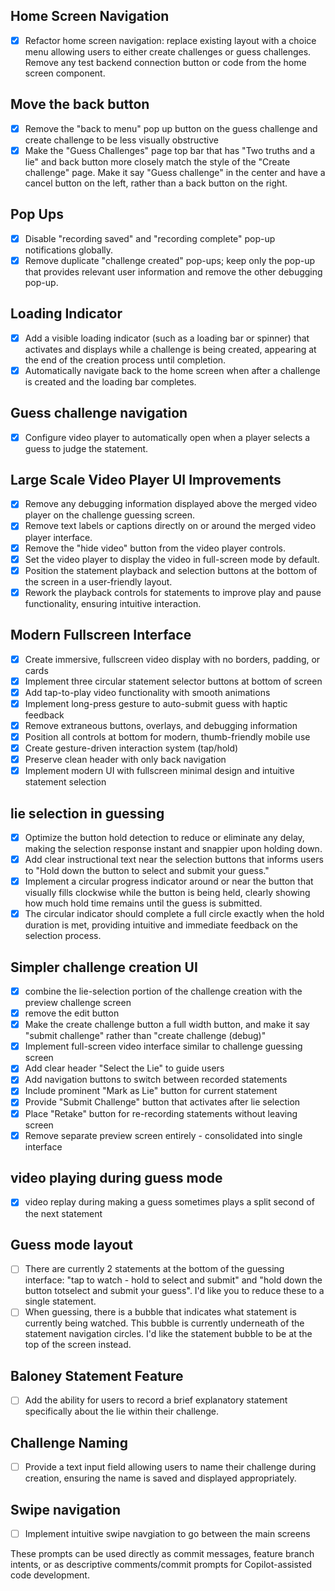 ## Home Screen Navigation
- [x] Refactor home screen navigation: replace existing layout with a choice menu allowing users to either create challenges or guess challenges. Remove any test backend connection button or code from the home screen component.

## Move the back button 
- [x] Remove the "back to menu" pop up button on the guess challenge and create challenge to be less visually obstructive
- [x] Make the "Guess Challenges" page top bar that has "Two truths and a lie" and back button more closely match the style of the "Create challenge" page. Make it say "Guess challenge" in the center and have a cancel button on the left, rather than a back button on the right. 

## Pop Ups
- [x] Disable "recording saved" and "recording complete" pop-up notifications globally.
- [x] Remove duplicate "challenge created" pop-ups; keep only the pop-up that provides relevant user information and remove the other debugging pop-up.

## Loading Indicator
- [x] Add a visible loading indicator (such as a loading bar or spinner) that activates and displays while a challenge is being created, appearing at the end of the creation process until completion.
- [x] Automatically navigate back to the home screen when after a challenge is created and the loading bar completes.

## Guess challenge navigation
- [x] Configure video player to automatically open when a player selects a guess to judge the statement.

## Large Scale Video Player UI Improvements
- [x] Remove any debugging information displayed above the merged video player on the challenge guessing screen.
- [x] Remove text labels or captions directly on or around the merged video player interface.
- [x] Remove the "hide video" button from the video player controls.
- [x] Set the video player to display the video in full-screen mode by default.
- [x] Position the statement playback and selection buttons at the bottom of the screen in a user-friendly layout.
- [x] Rework the playback controls for statements to improve play and pause functionality, ensuring intuitive interaction.

## Modern Fullscreen Interface
- [x] Create immersive, fullscreen video display with no borders, padding, or cards
- [x] Implement three circular statement selector buttons at bottom of screen
- [x] Add tap-to-play video functionality with smooth animations
- [x] Implement long-press gesture to auto-submit guess with haptic feedback
- [x] Remove extraneous buttons, overlays, and debugging information
- [x] Position all controls at bottom for modern, thumb-friendly mobile use
- [x] Create gesture-driven interaction system (tap/hold)
- [x] Preserve clean header with only back navigation
- [x] Implement modern UI with fullscreen minimal design and intuitive statement selection

## lie selection in guessing
- [x] Optimize the button hold detection to reduce or eliminate any delay, making the selection response instant and snappier upon holding down.
- [x] Add clear instructional text near the selection buttons that informs users to "Hold down the button to select and submit your guess."
- [x] Implement a circular progress indicator around or near the button that visually fills clockwise while the button is being held, clearly showing how much hold time remains until the guess is submitted.
- [x] The circular indicator should complete a full circle exactly when the hold duration is met, providing intuitive and immediate feedback on the selection process.

## Simpler challenge creation UI
- [x] combine the lie-selection portion of the challenge creation with the preview challenge screen
- [x] remove the edit button 
- [x] Make the create challenge button a full width button, and make it say "submit challenge" rather than "create challenge (debug)"
- [x] Implement full-screen video interface similar to challenge guessing screen
- [x] Add clear header "Select the Lie" to guide users
- [x] Add navigation buttons to switch between recorded statements
- [x] Include prominent "Mark as Lie" button for current statement
- [x] Provide "Submit Challenge" button that activates after lie selection
- [x] Place "Retake" button for re-recording statements without leaving screen
- [x] Remove separate preview screen entirely - consolidated into single interface

## video playing during guess mode
- [x] video replay during making a guess sometimes plays a split second of the next statement

## Guess mode layout
- [ ] There are currently 2 statements at the bottom of the guessing interface: "tap to watch - hold to select and submit" and "hold down the button totselect and submit your guess". I'd like you to reduce these to a single statement.
- [ ] When guessing, there is a bubble that indicates what statement is currently being watched. This bubble is currently underneath of the statement navigation circles. I'd like the statement bubble to be at the top of the screen instead. 

## Baloney Statement Feature
- [ ] Add the ability for users to record a brief explanatory statement specifically about the lie within their challenge.

## Challenge Naming
- [ ] Provide a text input field allowing users to name their challenge during creation, ensuring the name is saved and displayed appropriately.

## Swipe navigation
- [ ] Implement intuitive swipe navgiation to go between the main screens

These prompts can be used directly as commit messages, feature branch intents, or as descriptive comments/commit prompts for Copilot-assisted code development.